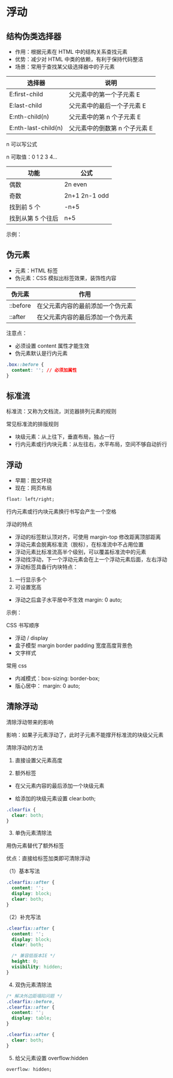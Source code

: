 # 浮动

## 结构伪类选择器

- 作用：根据元素在 HTML 中的结构关系查找元素
- 优势：减少对 HTML 中类的依赖，有利于保持代码整洁
- 场景：常用于查找某父级选择器中的子元素

| 选择器              | 说明                          |
| ------------------- | ----------------------------- |
| E:first-child       | 父元素中的第一个子元素 E      |
| E:last-child        | 父元素中的最后一个子元素 E    |
| E:nth-child(n)      | 父元素中的第 n 个子元素 E     |
| E:nth-last-child(n) | 父元素中的倒数第 n 个子元素 E |

n 可以写公式

n 可取值：0 1 2 3 4...

| 功能              | 公式          |
| ----------------- | ------------- |
| 偶数              | 2n even       |
| 奇数              | 2n+1 2n-1 odd |
| 找到前 5 个       | -n+5          |
| 找到从第 5 个往后 | n+5           |

示例：

[](demo/css-float-1.html ':include :type=code')

[](demo/css-float-1.html ':include height=220')

## 伪元素

- 元素：HTML 标签
- 伪元素：CSS 模拟出标签效果，装饰性内容

| 伪元素   | 作用                             |
| -------- | -------------------------------- |
| ::before | 在父元素内容的最前添加一个伪元素 |
| ::after  | 在父元素内容的最后添加一个伪元素 |

注意点：

- 必须设置 content 属性才能生效
- 伪元素默认是行内元素

```css
.box::before {
  content: ''; // 必须加属性
}
```

## 标准流

标准流：又称为文档流，浏览器排列元素的规则

常见标准流的排版规则

- 块级元素：从上往下，垂直布局，独占一行
- 行内元素或行内块元素：从左往右，水平布局，空间不够自动折行

## 浮动

- 早期：图文环绕
- 现在：网页布局

```css
float: left/right;
```

行内元素或行内块元素换行书写会产生一个空格

浮动的特点

- 浮动的标签默认顶对齐，可使用 margin-top 修改距离顶部距离
- 浮动元素会脱离标准流（脱标），在标准流中不占用位置
- 浮动元素比标准流高半个级别，可以覆盖标准流中的元素
- 浮动找浮动，下一个浮动元素会在上一个浮动元素后面，左右浮动
- 浮动标签具备行内块特点：

1. 一行显示多个
2. 可设置宽高

- 浮动之后盒子水平居中不生效 margin: 0 auto;

示例：

[](demo/css-float-3.html ':include :type=code')

[](demo/css-float-3.html ':include height=640')

CSS 书写顺序

- 浮动 / display
- 盒子模型 margin border padding 宽度高度背景色
- 文字样式

常用 css

- 内减模式：box-sizing: border-box;
- 版心居中： margin: 0 auto;

## 清除浮动

清除浮动带来的影响

影响：如果子元素浮动了，此时子元素不能撑开标准流的块级父元素

[](demo/css-float-4.html ':include :type=code')

[](demo/css-float-4.html ':include height=220')

清除浮动的方法

1. 直接设置父元素高度

2. 额外标签

- 在父元素内容的最后添加一个块级元素

- 给添加的块级元素设置 clear:both;

```css
.clearfix {
  clear: both;
}
```

3. 单伪元素清除法

用伪元素替代了额外标签

优点：直接给标签加类即可清除浮动

（1）基本写法

```css
.clearfix::after {
  content: '';
  display: block;
  clear: both;
}
```

（2）补充写法

```css
.clearfix::after {
  content: '';
  display: block;
  clear: both;

  /* 兼容低版本IE */
  height: 0;
  visibility: hidden;
}
```

4. 双伪元素清除法

```css
/* 解决外边距塌陷问题 */
.clearfix::before,
.clearfix::after {
  content: '';
  display: table;
}

.clearfix::after {
  clear: both;
}
```

5. 给父元素设置 overflow:hidden

```css
overflow: hidden;
```

[](demo/css-float-5.html ':include :type=code')

[](demo/css-float-5.html ':include height=240')
